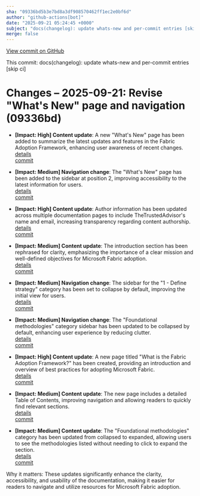```yaml
---
sha: "09336bd5b3e7bd8a3df908570462ff1ec2e0bf6d"
author: "github-actions[bot]"
date: "2025-09-21 05:24:45 +0000"
subject: "docs(changelog): update whats-new and per-commit entries [skip ci]"
merge: false
---
```


[View commit on GitHub](https://github.com/TheTrustedAdvisor/FabricAdoptionFramework/commit/09336bd5b3e7bd8a3df908570462ff1ec2e0bf6d)

This commit: docs(changelog): update whats-new and per-commit entries [skip ci]

# Changes – 2025-09-21: Revise "What's New" page and navigation (09336bd)

- **[Impact: High] Content update**: A new "What's New" page has been added to summarize the latest updates and features in the Fabric Adoption Framework, enhancing user awareness of recent changes.  
  [details](/docs/about/changes/2025-09-20-931ffa175944e5861d1ad25d01631c95c983a083)  
  [commit](https://github.com/TheTrustedAdvisor/FabricAdoptionFramework/commit/09336bd5b3e7bd8a3df908570462ff1ec2e0bf6d)

- **[Impact: Medium] Navigation change**: The "What's New" page has been added to the sidebar at position 2, improving accessibility to the latest information for users.  
  [details](/docs/about/changes/2025-09-20-931ffa175944e5861d1ad25d01631c95c983a083)  
  [commit](https://github.com/TheTrustedAdvisor/FabricAdoptionFramework/commit/09336bd5b3e7bd8a3df908570462ff1ec2e0bf6d)

- **[Impact: High] Content update**: Author information has been updated across multiple documentation pages to include TheTrustedAdvisor's name and email, increasing transparency regarding content authorship.  
  [details](/docs/about/changes/2025-09-20-931ffa175944e5861d1ad25d01631c95c983a083)  
  [commit](https://github.com/TheTrustedAdvisor/FabricAdoptionFramework/commit/09336bd5b3e7bd8a3df908570462ff1ec2e0bf6d)

- **[Impact: Medium] Content update**: The introduction section has been rephrased for clarity, emphasizing the importance of a clear mission and well-defined objectives for Microsoft Fabric adoption.  
  [details](/docs/about/changes/2025-09-20-931ffa175944e5861d1ad25d01631c95c983a083)  
  [commit](https://github.com/TheTrustedAdvisor/FabricAdoptionFramework/commit/09336bd5b3e7bd8a3df908570462ff1ec2e0bf6d)

- **[Impact: Medium] Navigation change**: The sidebar for the "1 - Define strategy" category has been set to collapse by default, improving the initial view for users.  
  [details](/docs/about/changes/2025-09-20-931ffa175944e5861d1ad25d01631c95c983a083)  
  [commit](https://github.com/TheTrustedAdvisor/FabricAdoptionFramework/commit/09336bd5b3e7bd8a3df908570462ff1ec2e0bf6d)

- **[Impact: Medium] Navigation change**: The "Foundational methodologies" category sidebar has been updated to be collapsed by default, enhancing user experience by reducing clutter.  
  [details](/docs/about/changes/2025-09-20-931ffa175944e5861d1ad25d01631c95c983a083)  
  [commit](https://github.com/TheTrustedAdvisor/FabricAdoptionFramework/commit/09336bd5b3e7bd8a3df908570462ff1ec2e0bf6d)

- **[Impact: High] Content update**: A new page titled "What is the Fabric Adoption Framework?" has been created, providing an introduction and overview of best practices for adopting Microsoft Fabric.  
  [details](/docs/about/changes/2025-09-20-931ffa175944e5861d1ad25d01631c95c983a083)  
  [commit](https://github.com/TheTrustedAdvisor/FabricAdoptionFramework/commit/09336bd5b3e7bd8a3df908570462ff1ec2e0bf6d)

- **[Impact: Medium] Content update**: The new page includes a detailed Table of Contents, improving navigation and allowing readers to quickly find relevant sections.  
  [details](/docs/about/changes/2025-09-20-931ffa175944e5861d1ad25d01631c95c983a083)  
  [commit](https://github.com/TheTrustedAdvisor/FabricAdoptionFramework/commit/09336bd5b3e7bd8a3df908570462ff1ec2e0bf6d)

- **[Impact: Medium] Content update**: The "Foundational methodologies" category has been updated from collapsed to expanded, allowing users to see the methodologies listed without needing to click to expand the section.  
  [details](/docs/about/changes/2025-09-20-931ffa175944e5861d1ad25d01631c95c983a083)  
  [commit](https://github.com/TheTrustedAdvisor/FabricAdoptionFramework/commit/09336bd5b3e7bd8a3df908570462ff1ec2e0bf6d)

Why it matters: These updates significantly enhance the clarity, accessibility, and usability of the documentation, making it easier for readers to navigate and utilize resources for Microsoft Fabric adoption.
